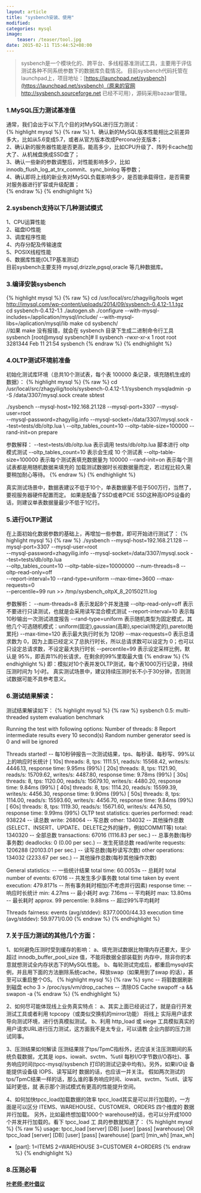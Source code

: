 ```yaml
---
layout: article
title: "sysbench安装、使用"
modified:
categories: mysql
image:
    teaser: /teaser/tool.jpg
date: 2015-02-11 T15:44:52+08:00
---
```


> sysbench是一个模块化的、跨平台、多线程基准测试工具，主要用于评估测试各种不同系统参数下的数据库负载情况。
目前sysbench代码托管在launchpad上，项目地址：[https://launchpad.net/sysbench](https://launchpad.net/sysbench)（原来的官网 http://sysbench.sourceforge.net 已经不可用），源码采用bazaar管理。
  

### 1.MySQL压力测试基准值  
通常，我们会出于以下几个目的对MySQL进行压力测试：  
{% highlight mysql %}
{% raw %}
1、确认新的MySQL版本性能相比之前差异多大，比如从5.6变成5.7，或者从官方版本改成Percona分支版本；  
2、确认新的服务器性能是否更高，能高多少，比如CPU升级了、阵列卡cache加大了、从机械盘换成SSD盘了；  
3、确认一些新的参数调整后，对性能影响多少，比如 innodb_flush_log_at_trx_commit、sync_binlog 等参数；  
4、确认即将上线的新业务对MySQL负载影响多少，是否能承载得住，是否需要对服务器进行扩容或升级配置；  
{% endraw %}
{% endhighlight %}

### 2.sysbench支持以下几种测试模式
1、CPU运算性能  
2、磁盘IO性能  
3、调度程序性能  
4、内存分配及传输速度  
5、POSIX线程性能  
6、数据库性能(OLTP基准测试)  
目前sysbench主要支持 mysql,drizzle,pgsql,oracle 等几种数据库。  

### 3.编译安装sysbench
{% highlight mysql %}
{% raw %}
cd /usr/local/src/zhagyilig/tools
wget http://imysql.com/wp-content/uploads/2014/09/sysbench-0.4.12-1.1.tgz  
cd  sysbench-0.4.12-1.1
./autogen.sh
./configure --with-mysql-includes=/application/mysql/include/ --with-mysql-libs=/aplication/mysql/lib
make
cd sysbench/  
//如果 make 没有报错，就会在 sysbench 目录下生成二进制命令行工具 sysbench
[root@mysql sysbench]# ll sysbench
-rwxr-xr-x 1 root root 3281344 Feb 11 21:54 sysbench
{% endraw %}
{% endhighlight %}

### 4.OLTP测试环境前准备
初始化测试库环境（总共10个测试表，每个表 100000 条记录，填充随机生成的数据）： 
{% highlight mysql %}
{% raw %}
cd /usr/local/src/zhagyilig/tools/sysbench-0.4.12-1.1/sysbench
mysqladmin -p -S /data/3307/mysql.sock  create sbtest

./sysbench --mysql-host=192.168.21.128 --mysql-port=3307 --mysql-user=root \
--mysql-password=zhagyilig.info --mysql-socket=/data/3307/mysql.sock --test=tests/db/oltp.lua \ 
--oltp_tables_count=10 --oltp-table-size=100000 --rand-init=on prepare

参数解释：
--test=tests/db/oltp.lua 表示调用 tests/db/oltp.lua 脚本进行 oltp 模式测试
--oltp_tables_count=10   表示会生成 10 个测试表
--oltp-table-size=100000 表示每个测试表填充数据量为 100000 
--rand-init=on           表示每个测试表都是用随机数据来填充的
加载测试数据时长视数据量而定，若过程比较久需要稍加耐心等待。
{% endraw %}
{% endhighlight %}

真实测试场景中，数据表建议不低于10个，单表数据量不低于500万行，当然了，要视服务器硬件配置而定。
如果是配备了SSD或者PCIE SSD这种高IOPS设备的话，则建议单表数据量最少不低于1亿行。

### 5.进行OLTP测试
在上面初始化数据参数的基础上，再增加一些参数，即可开始进行测试了：
{% highlight mysql %}
{% raw %}
./sysbench --mysql-host=192.168.21.128 --mysql-port=3307 --mysql-user=root \
--mysql-password=zhagyilig.info --mysql-socket=/data/3307/mysql.sock --test=tests/db/oltp.lua \
--oltp_tables_count=10 --oltp-table-size=10000000 --num-threads=8 --oltp-read-only=off \
--report-interval=10 --rand-type=uniform --max-time=3600 --max-requests=0 \
--percentile=99 run >> /tmp/sysbench_oltpX_8_20150211.log

参数解析：
--num-threads=8      表示发起8个并发连接
--oltp-read-only=off 表示不要进行只读测试，也就是会采用读写混合模式测试
--report-interval=10 表示每10秒输出一次测试进度报告
--rand-type=uniform  表示随机类型为固定模式，其他几个可选随机模式：uniform(固定),gaussian(高斯),special(特定的),pareto(帕累托)
--max-time=120       表示最大执行时长为 120秒
--max-requests=0     表示总请求数为 0，因为上面已经定义了总执行时长，所以总请求数可以设定为 0；也可以只设定总请求数，不设定最大执行时长
--percentile=99      表示设定采样比例，默认是 95%，即丢弃1%的长请求，在剩余的99%里取最大值
{% endraw %}
{% endhighlight %}
即：模拟对10个表并发OLTP测试，每个表1000万行记录，持续压测时间为 1小时。
真实测试场景中，建议持续压测时长不小于30分钟，否则测试数据可能不具参考意义。

### 6.测试结果解读：
测试结果解读如下：
{% highlight mysql %}
{% raw %}
sysbench 0.5:  multi-threaded system evaluation benchmark

Running the test with following options:
Number of threads: 8
Report intermediate results every 10 second(s)
Random number generator seed is 0 and will be ignored


Threads started!
-- 每10秒钟报告一次测试结果，tps、每秒读、每秒写、99%以上的响应时长统计
[  10s] threads: 8, tps: 1111.51, reads/s: 15568.42, writes/s: 4446.13, response time: 9.95ms (99%)
[  20s] threads: 8, tps: 1121.90, reads/s: 15709.62, writes/s: 4487.80, response time: 9.78ms (99%)
[  30s] threads: 8, tps: 1120.00, reads/s: 15679.10, writes/s: 4480.20, response time: 9.84ms (99%)
[  40s] threads: 8, tps: 1114.20, reads/s: 15599.39, writes/s: 4456.30, response time: 9.90ms (99%)
[  50s] threads: 8, tps: 1114.00, reads/s: 15593.60, writes/s: 4456.70, response time: 9.84ms (99%)
[  60s] threads: 8, tps: 1119.30, reads/s: 15671.60, writes/s: 4476.50, response time: 9.99ms (99%)
OLTP test statistics:
    queries performed:
        read:                            938224    -- 读总数
        write:                           268064    -- 写总数
        other:                           134032    -- 其他操作总数(SELECT、INSERT、UPDATE、DELETE之外的操作，例如COMMIT等)
        total:                           1340320    -- 全部总数
    transactions:                        67016  (1116.83 per sec.)      -- 总事务数(每秒事务数)
    deadlocks:                           0      (0.00 per sec.)         -- 发生死锁总数
    read/write requests:                 1206288 (20103.01 per sec.)    -- 读写总数(每秒读写次数)
    other operations:                    134032 (2233.67 per sec.)      -- 其他操作总数(每秒其他操作次数)

General statistics:    -- 一些统计结果
    total time:                          60.0053s     -- 总耗时
    total number of events:              67016        -- 共发生多少事务数
    total time taken by event execution: 479.8171s    -- 所有事务耗时相加(不考虑并行因素)
    response time:    -- 响应时长统计
         min:                                  4.27ms    -- 最小耗时
         avg:                                  7.16ms    -- 平均耗时
         max:                                 13.80ms    -- 最长耗时
         approx.  99 percentile:               9.88ms    -- 超过99%平均耗时

Threads fairness:
    events (avg/stddev):           8377.0000/44.33
    execution time (avg/stddev):   59.9771/0.00
{% endraw %}
{% endhighlight %}

### 7.关于压力测试的其他几个方面：
1、如何避免压测时受到缓存的影响：
a、填充测试数据比物理内存还要大，至少超过 innodb_buffer_pool_size 值，不能将数据全部装载到
内存中，除非你的本意就想测试全内存状态下的MySQL性能。
b、每轮测试完成后，都重启mysqld实例，并且用下面的方法删除系统cache，释放swap（如果用到了swap
的话），甚至可以重启整个OS。
{% highlight mysql %}
{% raw %}
sync  -- 将脏数据刷新到磁盘
echo 3 > /proc/sys/vm/drop_caches  -- 清除OS Cache
swapoff -a && swapon -a
{% endraw %}
{% endhighlight %}

2、如何尽可能体现线上业务真实特点：
a、其实上面已经说过了，就是自行开发测试工具或者利用 tcpcopy（或类似交换机的mirror功能） 将线上
实际用户请求导向测试环境，进行仿真模拟测试。
b、利用 http_load 或 siege 工具模拟真实的用户请求URL进行压力测试，这方面我不是太专业，可以请教
企业内部的压力测试同事。

3、压测结果如何解读
压测结果除了tps/TpmC指标外，还应该关注压测期间的系统负载数据，尤其是 iops、iowait、svctm、%util
每秒I/O字节数(I/O吞吐)、事务响应时间(tpcc-mysql/sysbench 打印的测试记录中均有)。另外，如果I/O设
备能提供设备级 IOPS、读写延时 数据的话，也应该一并关注。
假如两次测试的tps/TpmC结果一样的话，那么谁的事务响应时间、iowait、svctm、%util、读写延时更低，就
表示那个测试模式有更高的性能提升空间。

4、如何加快tpcc_load加载数据的效率
tpcc_load其实是可以并行加载的，一方面是可以区分 ITEMS、WAREHOUSE、CUSTOMER、ORDERS 四个维度的 
数据并行加载。
另外，比如最终想加载1000个 warehouse的话，也可以分开成1000个并发并行加载的。看下 tpcc_load 工
具的参数就知道了：
{% highlight mysql %}
{% raw %}
usage: tpcc_load [server] [DB] [user] [pass] [warehouse]
OR
tpcc_load [server] [DB] [user] [pass] [warehouse] [part] [min_wh] [max_wh]
* [part]: 1=ITEMS 2=WAREHOUSE 3=CUSTOMER 4=ORDERS
{% endraw %}
{% endhighlight %}
### 8.压测必看
[**叶老师·老叶倡议**](http://imysql.com/2015/07/28/mysql-benchmark-reference.shtml)
